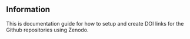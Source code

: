 ## Information
This is documentation guide for how to setup and create DOI links for the Github repositories using Zenodo.
